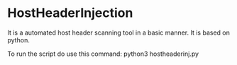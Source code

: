 # HostHeaderInjection
It is a automated host header scanning tool in a basic manner. It is based on python.

To run the script do use this command:
python3 hostheaderinj.py
